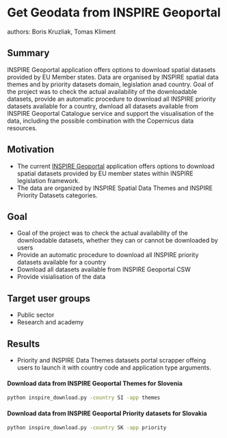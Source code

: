 # Get Geodata from INSPIRE Geoportal
authors: Boris Kruzliak, Tomas Kliment

## Summary
INSPIRE Geoportal application offers options to download spatial datasets provided by EU Member states. Data are organised by INSPIRE spatial data themes and by priority datasets domain, legislation anad country. Goal of the project was to check the actual availability of the downloadable datasets, provide an automatic procedure to download all INSPIRE priority datasets available for a country, dwnload all datasets available from INSPIRE Geoportal Catalogue service and support the visualisation of the data, including the possible combination with the Copernicus data resources.

## Motivation
- The current [INSPIRE Geoportal](http://inspire-geoportal.ec.europa.eu/) application offers options to download spatial datasets provided by EU member states within INSPIRE legislation framework. 
- The data are organized by INSPIRE Spatial Data Themes and INSPIRE Priority Datasets categories.

## Goal
- Goal of the project was to check the actual availability of the downloadable datasets, whether they can or cannot be downloaded by users
- Provide an automatic procedure to download all INSPIRE priority datasets available for a country
- Download all datasets available from INSPIRE Geoportal CSW
- Provide visialisation of the data

## Target user groups
- Public sector
- Research and academy

## Results
- Priority and INSPIRE Data Themes datasets portal scrapper offeing users to launch it with country code and application type arguments.
#### Download data from INSPIRE Geoportal Themes for Slovenia 
```bash
python inspire_download.py -country SI -app themes
```

#### Download data from INSPIRE Geoportal Priority datasets for Slovakia
```bash
python inspire_download.py -country SK -app priority

```



